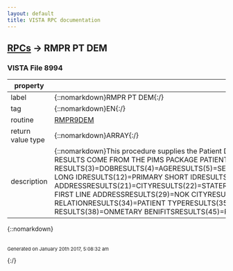 ```yaml
---
layout: default
title: VISTA RPC documentation
---
```




## [RPCs](TableOfContent.md) &#8594; RMPR PT DEM 



### VISTA File 8994 


 property | value 
--- | --- 
 label | {::nomarkdown}RMPR PT DEM{:/}
 tag | {::nomarkdown}EN{:/}
 routine | [RMPR9DEM](http://code.osehra.org/dox/Routine_RMPR9DEM_source.html)
 return value type | {::nomarkdown}ARRAY{:/}
 description | {::nomarkdown}This procedure supplies the Patient Demographic data for TAB 1 of the GUI 2319 Same routine for RMPR PT ADD REMOTE PROCEDURE. Pass the IEN of file 668 RESULTS COME FROM THE PIMS PACKAGE PATIENT FILE #2. RESULTS(1)=NAMERESULTS(2)=SSN  RESULTS(3)=DOBRESULTS(4)=AGERESULTS(5)=SEXRESULTS(6)=DODRESULTS(7)=RACERESULTS(8)=RELIGIONRESULTS(9)=MARRITAL STATUSRESULTS(11)=PRIMARY LONG IDRESULTS(12)=PRIMARY SHORT IDRESULTS(20)=FIRST LINE ST ADDRESSRESULTS(21)=CITYRESULTS(22)=STATERESULTS(23)=ZIPRESULTS(24)=COUNTYRESULTS(25)=PHONERESULTS(26)=ZIP+4RESULTS(27)=NOKRESULTS(28)=NOK FIRST LINE ADDRESSRESULTS(29)=NOK CITYRESULTS(30)=NOK STATERESULTS(31)=NOK ZIPRESULTS(32)=NOK PHONERESULTS(33)=NOK RELATIONRESULTS(34)=PATIENT TYPERESULTS(35)=PERIOD OF SERVICERESULTS(36)=PRIMARY ELIGIBILITY CODERESULTS(37)=ELIGIBILITY VERIFIED?RESULTS(38)=ONMETARY BENIFITSRESULTS(45)=PROSTHETICS DISABILITYRESULTS(46)=POW YES/NORESULTS(999)=0{:/}

{::nomarkdown} <br/><br/><p style="font-size: 11px">Generated on January 20th 2017, 5:08:32 am</p>{:/}